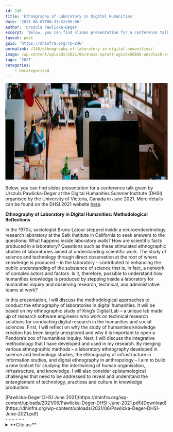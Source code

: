 ```yaml
---
id: 246
title: 'Ethnography of Laboratory in Digital Humanities'
date: '2021-06-07T08:31:52+00:00'
author: 'Urszula Pawlicka-Deger'
excerpt: 'Below, you can find slides presentation for a conference talk given by Urszula Pawlicka-Deger at the Digital Humanities Summer Institute (DHSI) organised by the University of Victoria, Canada in June 2021. More details can be found on the DHSI 2021 website here.'
layout: post
guid: 'https://dhinfra.org/?p=246'
permalink: /246/ethnography-of-laboratory-in-digital-humanities/
image: /wp-content/uploads/2021/06/annie-spratt-wgivdx9dBdQ-unsplash-scaled.jpg
tags: '2021'
categories:
    - Uncategorized
---
```


<img src="/wp-content/2021/246.jpg"  width="700" height="300">

Below, you can find slides presentation for a conference talk given by Urszula Pawlicka-Deger at the Digital Humanities Summer Institute (DHSI) organised by the University of Victoria, Canada in June 2021. More details can be found on the DHSI 2021 website [here](https://dhsi.org/dhsi-2021-online-edition/).

**Ethnography of Laboratory in Digital Humanities: Methodological Reflections**

In the 1970s, sociologist Bruno Latour stepped inside a neuroendocrinology research laboratory at the Salk Institute in California to seek answers to the questions: What happens inside laboratory walls? How are scientific facts produced in a laboratory? Questions such as these stimulated ethnographic studies of laboratories aimed at understanding scientific work. The study of science and technology through direct observation at the root of where knowledge is produced – in the laboratory – contributed to enhancing the public understanding of the substance of science that is, in fact, a network of complex actors and factors. Is it, therefore, possible to understand how humanities knowledge is produced by stepping inside a laboratory for humanities inquiry and observing research, technical, and administrative teams at work?

In this presentation, I will discuss the methodological approaches to conduct the ethnography of laboratories in digital humanities. It will be based on my ethnographic study of King’s Digital Lab – a unique lab made up of research software engineers who work on technical research solutions for conducting digital research in the humanities and social sciences. First, I will reflect on why the study of humanities knowledge creation has been largely unexplored and why it is important to open a Pandora’s box of humanities inquiry. Next, I will discuss the integrative methodology that I have developed and used in my research. By merging various ethnographic methods – a laboratory ethnography developed in science and technology studies, the ethnography of infrastructure in information studies, and digital ethnography in anthropology – I aim to build a new toolset for studying the intertwining of human organisation, infrastructure, and knowledge. I will also consider epistemological challenges that need to be addressed to reveal and understand the entanglement of technology, practices and culture in knowledge production.

<div class="wp-block-file">[Pawlicka-Deger DHSI June 2021](https://dhinfra.org/wp-content/uploads/2021/06/Pawlicka-Deger-DHSI-June-2021.pdf)[Download](https://dhinfra.org/wp-content/uploads/2021/06/Pawlicka-Deger-DHSI-June-2021.pdf)</div>- - - - - -

<details><summary>**Cite as:**</summary>Urszula Pawlicka-Deger, “Ethnography of Laboratory in Digital Humanities”, DH Infra, June 07, 2021, dhinfra.org/246 </details>  
  
